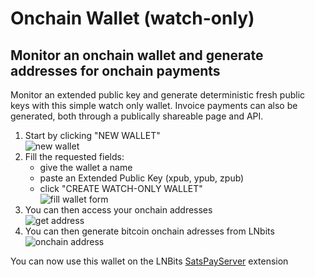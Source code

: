 # Onchain Wallet (watch-only)

## Monitor an onchain wallet and generate addresses for onchain payments

Monitor an extended public key and generate deterministic fresh public keys with this simple watch only wallet. Invoice payments can also be generated, both through a publically shareable page and API.

1. Start by clicking "NEW WALLET"\
   ![new wallet](https://i.imgur.com/vgbAB7c.png)
2. Fill the requested fields:
   - give the wallet a name
   - paste an Extended Public Key (xpub, ypub, zpub)
   - click "CREATE WATCH-ONLY WALLET"\
     ![fill wallet form](https://i.imgur.com/UVoG7LD.png)
3. You can then access your onchain addresses\
   ![get address](https://i.imgur.com/zkxTQ6l.png)
4. You can then generate bitcoin onchain adresses from LNbits\
   ![onchain address](https://i.imgur.com/4KVSSJn.png)

You can now use this wallet on the LNBits [SatsPayServer](https://github.com/lnbits/lnbits/blob/master/lnbits/extensions/satspay/README.md) extension
